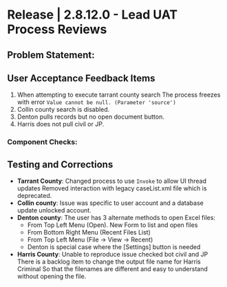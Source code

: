 # Release | 2.8.12.0 - Lead UAT Process Reviews

## Problem Statement:
## User Acceptance Feedback Items
1. When attempting to execute tarrant county search
The process freezes with error `Value cannot be null. (Parameter 'source')`
2. Collin county search is disabled.
3. Denton pulls records but no open document button.
4. Harris does not pull civil or JP.

### Component Checks:
## Testing and Corrections
- **Tarrant County**: Changed process to use `Invoke` to allow UI thread updates
Removed interaction with legacy caseList.xml file which is deprecated.
- **Collin county**: Issue was specific to user account and a database update unlocked account.
- **Denton county**: The user has 3 alternate methods to open Excel files:
  - From Top Left Menu (Open). New Form to list and open files
  - From Bottom Right Menu (Recent Files List)
  - From Top Left Menu (File -> View -> Recent)
  - Denton is special case where the [Settings] button is needed
- **Harris County**: Unable to reproduce issue checked bot civil and JP
There is a backlog item to change the output file name for Harris Criminal
So that the filenames are different and easy to understand without opening the file.